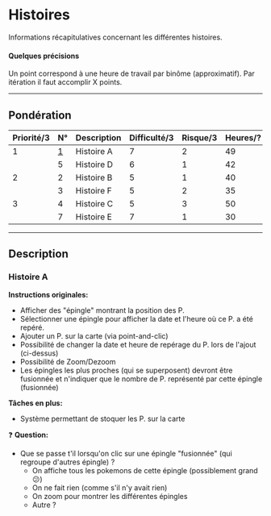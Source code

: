 # Histoires
Informations récapitulatives concernant les différentes histoires.

#### Quelques précisions
Un point correspond à une heure de travail par binôme (approximatif).  Par itération il faut accomplir X points.

----------------------


## Pondération

| Priorité/3 | N° | Description | Difficulté/3 | Risque/3 | Heures/? | Points |
| ------ | ------ | ------ | ------ | ------ | ------ | ------ |
| 1 | [1](#Histoire-A) | Histoire A | 7 | 2 | 49 | / |
|   | 5 | Histoire D | 6 | 1 | 42 |  |
| 2 | 2 | Histoire B | 5 | 1 | 40 |  |
|   | 3 | Histoire F | 5 | 2 | 35 |  |
| 3 | 4 | Histoire C | 5 | 3 | 50 | / |
|   | 7 | Histoire E | 7 | 1 | 30 |  |

----------------------


## Description

### Histoire A

**Instructions originales:**           
- Afficher des "épingle" montrant la position des P.
- Sélectionner une épingle pour afficher la date et l'heure où ce P. a été repéré.
- Ajouter un P. sur la carte (via point-and-clic)
- Possibilité de changer la date et heure de repérage du P. lors de l'ajout (ci-dessus)
- Possibilité de Zoom/Dezoom
- Les épingles les plus proches (qui se superposent) devront être fusionnée et n'indiquer que le
nombre de P. représenté par cette épingle (fusionnée)

**Tâches en plus:**          
- Système permettant de stoquer les P. sur la carte

:question: **Question:**       
- Que se passe t'il lorsqu'on clic sur une épingle "fusionnée" (qui regroupe d'autres épingle) ?
    - On affiche tous les pokemons de cette épingle (possiblement grand :confused:)
    - On ne fait rien (comme s'il n'y avait rien)
    - On zoom pour montrer les différentes épingles
    - Autre ?

